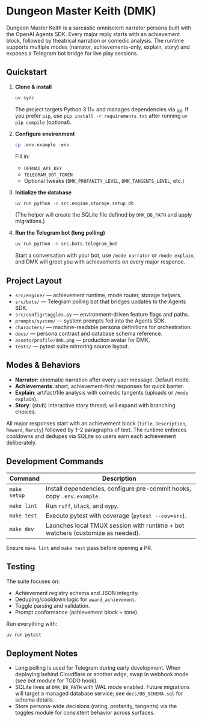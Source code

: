 # Dungeon Master Keith (DMK)

Dungeon Master Keith is a sarcastic omniscient narrator persona built with the OpenAI Agents SDK. Every major reply starts with an achievement block, followed by theatrical narration or comedic analysis. The runtime supports multiple modes (narrator, achievements-only, explain, story) and exposes a Telegram bot bridge for live play sessions.

## Quickstart

1. **Clone & install**
   ```bash
   uv sync
   ```
   The project targets Python 3.11+ and manages dependencies via [`uv`](https://github.com/astral-sh/uv). If you prefer `pip`, use `pip install -r requirements.txt` after running `uv pip compile` (optional).

2. **Configure environment**
   ```bash
   cp .env.example .env
   ```
   Fill in:
   - `OPENAI_API_KEY`
   - `TELEGRAM_BOT_TOKEN`
   - Optional tweaks (`DMK_PROFANITY_LEVEL`, `DMK_TANGENTS_LEVEL`, etc.)

3. **Initialize the database**
   ```bash
   uv run python -m src.engine.storage.setup_db
   ```
   (The helper will create the SQLite file defined by `DMK_DB_PATH` and apply migrations.)

4. **Run the Telegram bot (long polling)**
   ```bash
   uv run python -m src.bots.telegram_bot
   ```
   Start a conversation with your bot, use `/mode narrator` or `/mode explain`, and DMK will greet you with achievements on every major response.

## Project Layout

- `src/engine/` — achievement runtime, mode router, storage helpers.
- `src/bots/` — Telegram polling bot that bridges updates to the Agents SDK.
- `src/config/toggles.py` — environment-driven feature flags and paths.
- `prompts/system/` — system prompts fed into the Agents SDK.
- `characters/` — machine-readable persona definitions for orchestration.
- `docs/` — persona contract and database schema reference.
- `assets/profile/dmk.png` — production avatar for DMK.
- `tests/` — pytest suite mirroring source layout.

## Modes & Behaviors

- **Narrator**: cinematic narration after every user message. Default mode.
- **Achievements**: short, achievement-first responses for quick banter.
- **Explain**: artifact/file analysis with comedic tangents (uploads or `/mode explain`).
- **Story**: (stub) interactive story thread; will expand with branching choices.

All major responses start with an achievement block (`Title`, `Description`, `Reward`, `Rarity`) followed by 1–2 paragraphs of text. The runtime enforces cooldowns and dedupes via SQLite so users earn each achievement deliberately.

## Development Commands

| Command | Description |
| --- | --- |
| `make setup` | Install dependencies, configure pre-commit hooks, copy `.env.example`. |
| `make lint` | Run `ruff`, `black`, and `mypy`. |
| `make test` | Execute pytest with coverage (`pytest --cov=src`). |
| `make dev` | Launches local TMUX session with runtime + bot watchers (customize as needed). |

Ensure `make lint` and `make test` pass before opening a PR.

## Testing

The suite focuses on:
- Achievement registry schema and JSON integrity.
- Deduping/cooldown logic for `award_achievement`.
- Toggle parsing and validation.
- Prompt conformance (achievement block + tone).

Run everything with:
```bash
uv run pytest
```

## Deployment Notes

- Long polling is used for Telegram during early development. When deploying behind Cloudflare or another edge, swap in webhook mode (see bot module for TODO hook).
- SQLite lives at `DMK_DB_PATH` with WAL mode enabled. Future migrations will target a managed database service; see `docs/DB_SCHEMA.sql` for schema details.
- Store persona-wide decisions (rating, profanity, tangents) via the toggles module for consistent behavior across surfaces.
